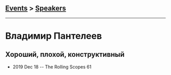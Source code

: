 ## [Events](../README.md) > [Speakers](../speakers.md)
---

# Владимир Пантелеев

## Хороший, плохой, конструктивный
- 2019 Dec 18 -- The Rolling Scopes 61    
